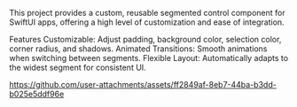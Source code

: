 This project provides a custom, reusable segmented control component for SwiftUI apps, offering a high level of customization and ease of integration.

Features
Customizable: Adjust padding, background color, selection color, corner radius, and shadows.
Animated Transitions: Smooth animations when switching between segments.
Flexible Layout: Automatically adapts to the widest segment for consistent UI.


https://github.com/user-attachments/assets/ff2849af-8eb7-44ba-b3dd-b025e5ddf96e

